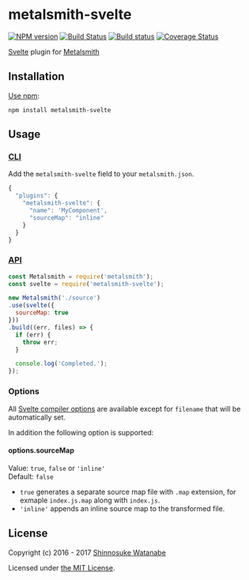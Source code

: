 # metalsmith-svelte

[![NPM version](https://img.shields.io/npm/v/metalsmith-svelte.svg)](https://www.npmjs.com/package/metalsmith-svelte)
[![Build Status](https://travis-ci.org/shinnn/metalsmith-svelte.svg?branch=master)](https://travis-ci.org/shinnn/metalsmith-svelte)
[![Build status](https://ci.appveyor.com/api/projects/status/nevjeddyndcl5ubo/branch/master?svg=true)](https://ci.appveyor.com/project/ShinnosukeWatanabe/metalsmith-svelte/branch/master)
[![Coverage Status](https://img.shields.io/coveralls/shinnn/metalsmith-svelte.svg)](https://coveralls.io/r/shinnn/metalsmith-svelte)

[Svelte](https://svelte.technology/) plugin for [Metalsmith](http://www.metalsmith.io/)

## Installation

[Use npm](https://docs.npmjs.com/cli/install):

```
npm install metalsmith-svelte
```

## Usage

### [CLI](https://github.com/metalsmith/metalsmith#cli)

Add the `metalsmith-svelte` field to your `metalsmith.json`.

```javascript
{
  "plugins": {
    "metalsmith-svelte": {
      "name": 'MyComponent',
      "sourceMap": "inline"
    }
  }
}
```

### [API](https://github.com/metalsmith/metalsmith#api)

```javascript
const Metalsmith = require('metalsmith');
const svelte = require('metalsmith-svelte');

new Metalsmith('./source')
.use(svelte({
  sourceMap: true
}))
.build((err, files) => {
  if (err) {
    throw err;
  }

  console.log('Completed.');
});
```

### Options

All [Svelte compiler options](https://github.com/sveltejs/svelte#options) are available except for `filename` that will be automatically set.

In addition the following option is supported:

#### options.sourceMap

Value: `true`, `false` or `'inline'`  
Default: `false`

* `true` generates a separate source map file with `.map` extension, for exmaple `index.js.map` along with `index.js`.
* `'inline'` appends an inline source map to the transformed file.

## License

Copyright (c) 2016 - 2017 [Shinnosuke Watanabe](https://github.com/shinnn)

Licensed under [the MIT License](./LICENSE).
